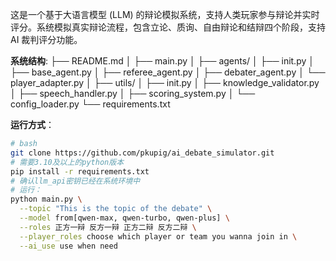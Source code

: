 这是一个基于大语言模型 (LLM) 的辩论模拟系统，支持人类玩家参与辩论并实时评分。系统模拟真实辩论流程，包含立论、质询、自由辩论和结辩四个阶段，支持 AI 裁判评分功能。

**系统结构**:
├── README.md
│
├── main.py
│
├── agents/
│ ├── init.py
│ ├── base_agent.py
│ ├── referee_agent.py
│ ├── debater_agent.py
│ └── player_adapter.py
│
├── utils/
│ ├── init.py
│ ├── knowledge_validator.py
│ ├── speech_handler.py
│ ├── scoring_system.py
│ └── config_loader.py
└── requirements.txt

**运行方式**：
```bash
# bash
git clone https://github.com/pkupig/ai_debate_simulator.git
# 需要3.10及以上的python版本
pip install -r requirements.txt
# 确认llm_api密钥已经在系统环境中
# 运行：
python main.py \
  --topic "This is the topic of the debate" \
  --model from[qwen-max, qwen-turbo, qwen-plus] \
  --roles 正方一辩 反方一辩 正方二辩 反方二辩 \
  --player_roles choose which player or team you wanna join in \
  --ai_use use when need
